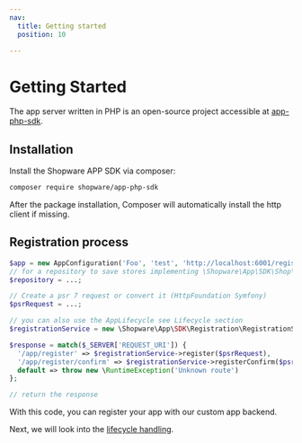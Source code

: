 ```yaml
---
nav:
  title: Getting started
  position: 10

---
```


# Getting Started

The app server written in PHP is an open-source project accessible at [app-php-sdk](https://github.com/shopware/app-php-sdk).

## Installation

Install the Shopware APP SDK via composer:

```bash
composer require shopware/app-php-sdk
```

After the package installation, Composer will automatically install the http client if missing.

## Registration process

```php
$app = new AppConfiguration('Foo', 'test', 'http://localhost:6001/register/callback');
// for a repository to save stores implementing \Shopware\App\SDK\Shop\ShopRepositoryInterface, see FileShopRepository as an example
$repository = ...;

// Create a psr 7 request or convert it (HttpFoundation Symfony)
$psrRequest = ...;

// you can also use the AppLifecycle see Lifecycle section
$registrationService = new \Shopware\App\SDK\Registration\RegistrationService($app, $repository);

$response = match($_SERVER['REQUEST_URI']) {
  '/app/register' => $registrationService->register($psrRequest),
  '/app/register/confirm' => $registrationService->registerConfirm($psrRequest),
  default => throw new \RuntimeException('Unknown route')
};

// return the response
```

With this code, you can register your app with our custom app backend.

Next, we will look into the [lifecycle handling](./02-lifecycle).
